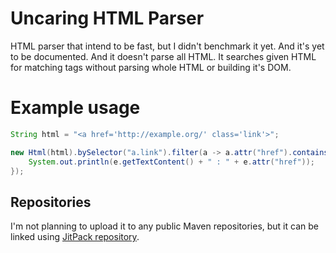 # Uncaring HTML Parser

HTML parser that intend to be fast, but I didn't benchmark it yet. And it's yet
to be documented. And it doesn't parse all HTML. It searches given HTML for
matching tags without parsing whole HTML or building it's DOM.

# Example usage

```java
String html = "<a href='http://example.org/' class='link'>";

new Html(html).bySelector("a.link").filter(a -> a.attr("href").contains("http:")).forEach(e -> {
    System.out.println(e.getTextContent() + " : " + e.attr("href"));
});
```

## Repositories

I'm not planning to upload it to any public Maven repositories, but it can be
linked using [JitPack repository](https://jitpack.io/#azazar/uncaring-html-parser/0.9.1 "JitPack repository").